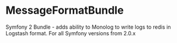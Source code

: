 MessageFormatBundle
===================

Symfony 2 Bundle - adds ability to Monolog to write logs to redis in Logstash format. For all Symfony versions from 2.0.x
